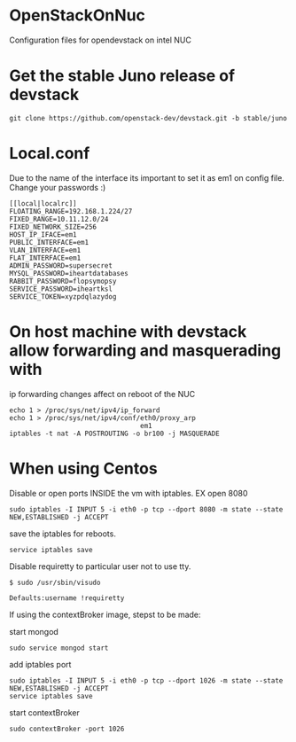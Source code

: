 # OpenStackOnNuc
Configuration files for opendevstack on intel NUC

# Get the stable Juno release of devstack

    git clone https://github.com/openstack-dev/devstack.git -b stable/juno

# Local.conf

Due to the name of the interface its important to set it as em1 on config file.
Change your passwords :)

    [[local|localrc]]
    FLOATING_RANGE=192.168.1.224/27
    FIXED_RANGE=10.11.12.0/24
    FIXED_NETWORK_SIZE=256
    HOST_IP_IFACE=em1
    PUBLIC_INTERFACE=em1
    VLAN_INTERFACE=em1
    FLAT_INTERFACE=em1
    ADMIN_PASSWORD=supersecret
    MYSQL_PASSWORD=iheartdatabases
    RABBIT_PASSWORD=flopsymopsy
    SERVICE_PASSWORD=iheartksl
    SERVICE_TOKEN=xyzpdqlazydog
    
# On host machine with devstack allow forwarding and masquerading with

ip forwarding changes affect on reboot of the NUC

    echo 1 > /proc/sys/net/ipv4/ip_forward
    echo 1 > /proc/sys/net/ipv4/conf/eth0/proxy_arp
                                     em1
    iptables -t nat -A POSTROUTING -o br100 -j MASQUERADE
    
# When using Centos

Disable or open ports INSIDE the vm with iptables. EX open 8080
    
    sudo iptables -I INPUT 5 -i eth0 -p tcp --dport 8080 -m state --state NEW,ESTABLISHED -j ACCEPT

save the iptables for reboots.

    service iptables save
    
Disable requiretty to particular user not to use tty.
    
    $ sudo /usr/sbin/visudo

    Defaults:username !requiretty
    
If using the contextBroker image, stepst to be made:

start mongod

    sudo service mongod start
    
add iptables port

    sudo iptables -I INPUT 5 -i eth0 -p tcp --dport 1026 -m state --state NEW,ESTABLISHED -j ACCEPT
    service iptables save

start contextBroker

    sudo contextBroker -port 1026
